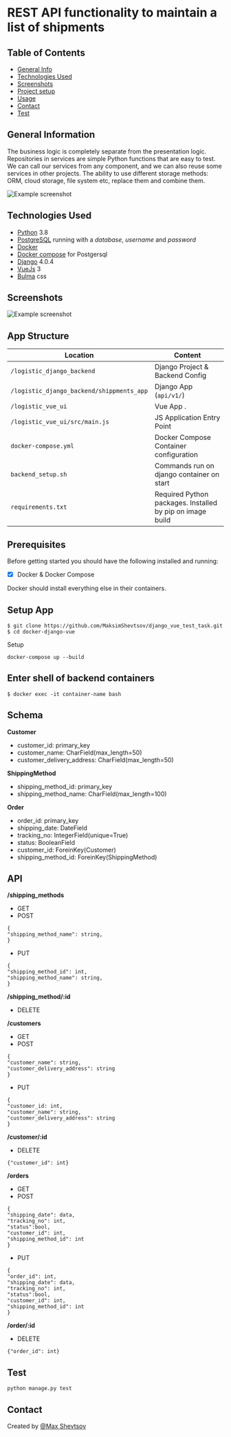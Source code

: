 # REST API functionality to maintain a list of shipments

## Table of Contents
* [General Info](#general-information)
* [Technologies Used](#technologies-used)
* [Screenshots](#screenshots)
* [Project setup](#setup)
* [Usage](#usage)
* [Contact](#contact)
* [Test](#test)

## General Information
The business logic is completely separate from the presentation logic. Repositories in services are simple Python functions that are easy to test. We can call our services from any component, and we can also reuse some services in other projects. The ability to use different storage methods: ORM, cloud storage, file system etc, replace them and combine them.

![Example screenshot](./img/arc_dj.png)



## Technologies Used
* [Python](https://python.org) 3.8
* [PostgreSQL](https://www.postgresql.org) running with a _database_, _username_ and _password_
* [Docker](https://docs.docker.com/get-docker/)
* [Docker compose](https://github.com/docker/compose) for Postgersql
* [Django](https://www.djangoproject.com/download/) 4.0.4
* [VueJs](https://vuejs.org/guide/quick-start.html) 3
* [Bulma](https://bulma.io/documentation/overview/start/) css

## Screenshots
![Example screenshot](./img/Screenshot.png)

## App Structure


| Location                                  |  Content                                   |
|-------------------------------------------|--------------------------------------------|
| `/logistic_django_backend`                | Django Project & Backend Config            |
| `/logistic_django_backend/shippments_app` | Django App (`api/v1/`)                     |
| `/logistic_vue_ui`                        | Vue App .                                  |
| `/logistic_vue_ui/src/main.js`            | JS Application Entry Point                 |
| `docker-compose.yml`                      | Docker Compose Container configuration     |
| `backend_setup.sh`                        | Commands run on django container on start  |
| `requirements.txt`                        | Required Python packages. Installed by pip on image build |

## Prerequisites

Before getting started you should have the following installed and running:
- [X] Docker & Docker Compose

Docker should install everything else in their containers.

## Setup App
```
$ git clone https://github.com/MaksimShevtsov/django_vue_test_task.git
$ cd docker-django-vue
```
Setup
```
docker-compose up --build
```

## Enter shell of backend containers

```
$ docker exec -it container-name bash
```

## Schema

**Customer**
* customer_id: primary_key
* customer_name: CharField(max_length=50)
* customer_delivery_address: CharField(max_length=50)

**ShippingMethod**
* shipping_method_id: primary_key
* shipping_method_name: CharField(max_length=100)

**Order**
* order_id: primary_key
* shipping_date: DateField
* tracking_no: IntegerField(unique=True)
* status: BooleanField
* customer_id: ForeinKey(Customer)
* shipping_method_id: ForeinKey(ShippingMethod)

## API

**/shipping_methods**
* GET
* POST
```
{
"shipping_method_name": string,
}
``` 
* PUT
```
{
"shipping_method_id": int,
"shipping_method_name": string,
}
``` 

**/shipping_method/:id**
* DELETE

**/customers**
* GET
* POST
```
{
"customer_name": string,
"customer_delivery_address": string
}
``` 
* PUT
```
{
"customer_id: int,
"customer_name": string,
"customer_delivery_address": string
}
``` 
**/customer/:id**
* DELETE
```
{"customer_id": int}
```

**/orders**
* GET
* POST
```
{
"shipping_date": data,
"tracking_no": int,
"status":bool,
"customer_id": int,
"shipping_method_id": int
}
```
* PUT
```
{
"order_id": int,
"shipping_date": data,
"tracking_no": int,
"status":bool,
"customer_id": int,
"shipping_method_id": int
}
```

**/order/:id**
* DELETE
```
{"order_id": int}
```

## Test
```
python manage.py test
```
## Contact
Created by [@Max Shevtsov](https://www.linkedin.com/in/maksim-shevtsov/)

